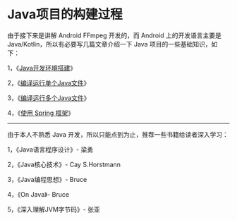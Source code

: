 # Java项目的构建过程

由于接下来是讲解 Android FFmpeg 开发的，而 Android 上的开发语言主要是 Java/Kotlin，所以有必要写几篇文章介绍一下 Java 项目的一些基础知识，如下：

1，《[Java开发环境搭建](https://ffmpeg.xianwaizhiyin.net/lib-ffmpeg/java_install.html)》

2，《[编译运行单个Java文件](https://ffmpeg.xianwaizhiyin.net/lib-ffmpeg/java_hello.html)》

3，《[编译运行多个Java文件](https://ffmpeg.xianwaizhiyin.net/lib-ffmpeg/java_many.html)》

4，《[使用 Spring 框架](https://ffmpeg.xianwaizhiyin.net/lib-ffmpeg/java_spring.html)》

----

由于本人不熟悉 Java 开发，所以只能点到为止，推荐一些书籍给读者深入学习：

1，《Java语言程序设计》- 梁勇

2，《Java核心技术》- Cay S.Horstmann

3，《Java编程思想》- Bruce

4，《On Java》- Bruce

5，《深入理解JVM字节码》- 张亚









